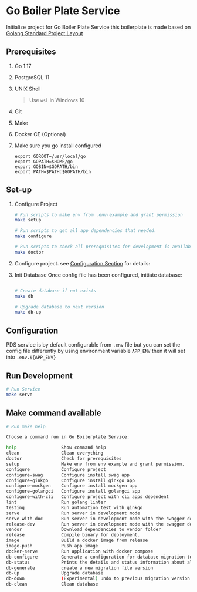 # Go Boiler Plate Service

Initialize project for Go Boiler Plate Service
this boilerplate is made based on [Golang Standard Project Layout](https://github.com/golang-standards/project-layout)

## Prerequisites

1. Go 1.17
2. PostgreSQL 11
3. UNIX Shell
   > Use `wsl` in Windows 10
4. Git
5. Make
6. Docker CE (Optional)
7. Make sure you go install configured

   ```text
   export GOROOT=/usr/local/go
   export GOPATH=$HOME/go
   export GOBIN=$GOPATH/bin
   export PATH=$PATH:$GOPATH/bin
   ```

## Set-up

1. Configure Project

   ```sh
   # Run scripts to make env from .env-example and grant permission
   make setup
   
   # Run scripts to get all app dependencies that needed.
   make configure
   
   # Run scripts to check all prerequisites for development is available
   make doctor
   ```

2. Configure project. see [Configuration Section](#Configuration) for details:

3. Init Database
   Once config file has been configured, initiate database:

   ```bash

   # Create database if not exists
   make db
   
   # Upgrade database to next version
   make db-up
   ```

## Configuration

   PDS service is by default configurable from `.env` file
   but you can set the config file differently by using environment variable `APP_ENV`
   then it will set into `.env.${APP_ENV}`

## Run Development

   ```sh
   # Run Service
   make serve
   ```

## Make command available

```sh
# Run make help

Choose a command run in Go Boilerplate Service:

help                 Show command help
clean                Clean everything
doctor               Check for prerequisites
setup                Make env from env example and grant permission.
configure            Configure project
configure-swag       Configure install swag app
configure-ginkgo     Configure install ginkgo app
configure-mockgen    Configure install mockgen app
configure-golangci   Configure install golangci app
configure-with-cli   Configure project with cli apps dependent
lint                 Run golang linter
testing              Run automation test with ginkgo
serve                Run server in development mode
serve-with-doc       Run server in development mode with the swagger doc
release-dev          Run server in development mode with the swagger doc
vendor               Download dependencies to vendor folder
release              Compile binary for deployment.
image                Build a docker image from release
image-push           Push app image
docker-serve         Run application with docker compose
db-configure         Generate a configuration for database migration tool
db-status            Prints the details and status information about all the migration.
db-generate          create a new migration file version
db-up                Upgrade database
db-down              (Experimental) undo to previous migration version
db-clean             Clean database
```
